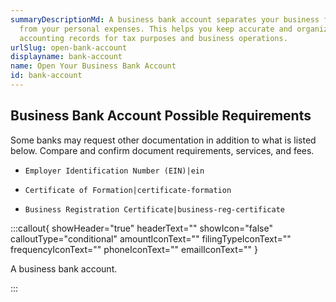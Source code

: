 ```yaml
---
summaryDescriptionMd: A business bank account separates your business finances
  from your personal expenses. This helps you keep accurate and organized
  accounting records for tax purposes and business operations.
urlSlug: open-bank-account
displayname: bank-account
name: Open Your Business Bank Account
id: bank-account
---
```

## Business Bank Account Possible Requirements

Some banks may request other documentation in addition to what is listed below. Compare and confirm document requirements, services, and fees.

- `Employer Identification Number (EIN)|ein` 

- `Certificate of Formation|certificate-formation` 

- `Business Registration Certificate|business-reg-certificate` 

:::callout{ showHeader="true" headerText="" showIcon="false" calloutType="conditional" amountIconText="" filingTypeIconText="" frequencyIconText="" phoneIconText="" emailIconText="" }

A business bank account.

:::